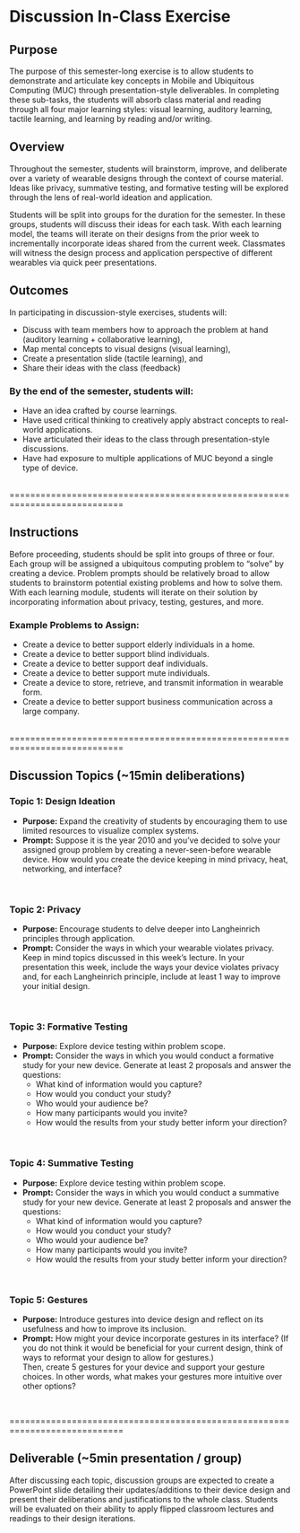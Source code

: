 # Discussion In-Class Exercise

## Purpose
The purpose of this semester-long exercise is to allow students to demonstrate and articulate key concepts in Mobile and Ubiquitous Computing (MUC) through presentation-style deliverables. In completing these sub-tasks, the students will absorb class material and reading through all four major learning styles: visual learning, auditory learning, tactile learning, and learning by reading and/or writing.

## Overview
Throughout the semester, students will brainstorm, improve, and deliberate over a variety of wearable designs through the context of course material. Ideas like privacy, summative testing, and formative testing will be explored through the lens of real-world ideation and application.

Students will be split into groups for the duration for the semester. In these groups, students will discuss their ideas for each task. With each learning model, the teams will iterate on their designs from the prior week to incrementally incorporate ideas shared from the current week. Classmates will witness the design process and application perspective of different wearables via quick peer presentations.

## Outcomes
In participating in discussion-style exercises, students will:
- Discuss with team members how to approach the problem at hand (auditory learning + collaborative learning),
- Map mental concepts to visual designs (visual learning),
- Create a presentation slide (tactile learning), and
- Share their ideas with the class (feedback)

### By the end of the semester, students will:
- Have an idea crafted by course learnings. 
- Have used critical thinking to creatively apply abstract concepts to real-world applications.
- Have articulated their ideas to the class through presentation-style discussions.
- Have had exposure to multiple applications of MUC beyond a single type of device.

<br>
============================================================================


## Instructions
Before proceeding, students should be split into groups of three or four. Each group will be assigned a ubiquitous computing problem to “solve” by creating a device. Problem prompts should be relatively broad to allow students to brainstorm potential existing problems and how to solve them. With each learning module, students will iterate on their solution by incorporating information about privacy, testing, gestures, and more. 

### Example Problems to Assign:
- Create a device to better support elderly individuals in a home.
- Create a device to better support blind individuals.
- Create a device to better support deaf individuals.
- Create a device to better support mute individuals.
- Create a device to store, retrieve, and transmit information in wearable form.
- Create a device to better support business communication across a large company.

<br>
============================================================================

## Discussion Topics (~15min deliberations)

### Topic 1: Design Ideation
- **Purpose:** Expand the creativity of students by encouraging them to use limited resources to visualize complex systems.
- **Prompt:** Suppose it is the year 2010 and you’ve decided to solve your assigned group problem by creating a never-seen-before wearable device. How would you create the device keeping in mind privacy, heat, networking, and interface?

<br>

### Topic 2: Privacy
- **Purpose:** Encourage students to delve deeper into Langheinrich principles through application.
- **Prompt:** Consider the ways in which your wearable violates privacy. Keep in mind topics discussed in this week’s lecture. In your presentation this week, include the ways your device violates privacy and, for each Langheinrich principle, include at least 1 way to improve your initial design.


<br>

### Topic 3: Formative Testing
- **Purpose:** Explore device testing within problem scope. 
- **Prompt:** Consider the ways in which you would conduct a formative study for your new device. Generate at least 2 proposals and answer the questions:
    - What kind of information would you capture?
    - How would you conduct your study?
    - Who would your audience be?
    - How many participants would you invite? 
    - How would the results from your study better inform your direction? 


<br>

### Topic 4: Summative Testing
- **Purpose:** Explore device testing within problem scope. 
- **Prompt:** Consider the ways in which you would conduct a summative study for your new device. Generate at least 2 proposals and answer the questions:
    - What kind of information would you capture?
    - How would you conduct your study?
    - Who would your audience be?
    - How many participants would you invite? 
    - How would the results from your study better inform your direction? 

<br>

### Topic 5: Gestures
- **Purpose:** Introduce gestures into device design and reflect on its usefulness and how to improve its inclusion.
- **Prompt:** How might your device incorporate gestures in its interface? (If you do not think it would be beneficial for your current design, think of ways to reformat your design to allow for gestures.)
<br>Then, create 5 gestures for your device and support your gesture choices. In other words, what makes your gestures more intuitive over other options?

<br>

============================================================================

## Deliverable (~5min presentation /  group)
After discussing each topic, discussion groups are expected to create a PowerPoint slide detailing their updates/additions to their device design and present their deliberations and justifications to the whole class. Students will be evaluated on their ability to apply flipped classroom lectures and readings to their design iterations.
